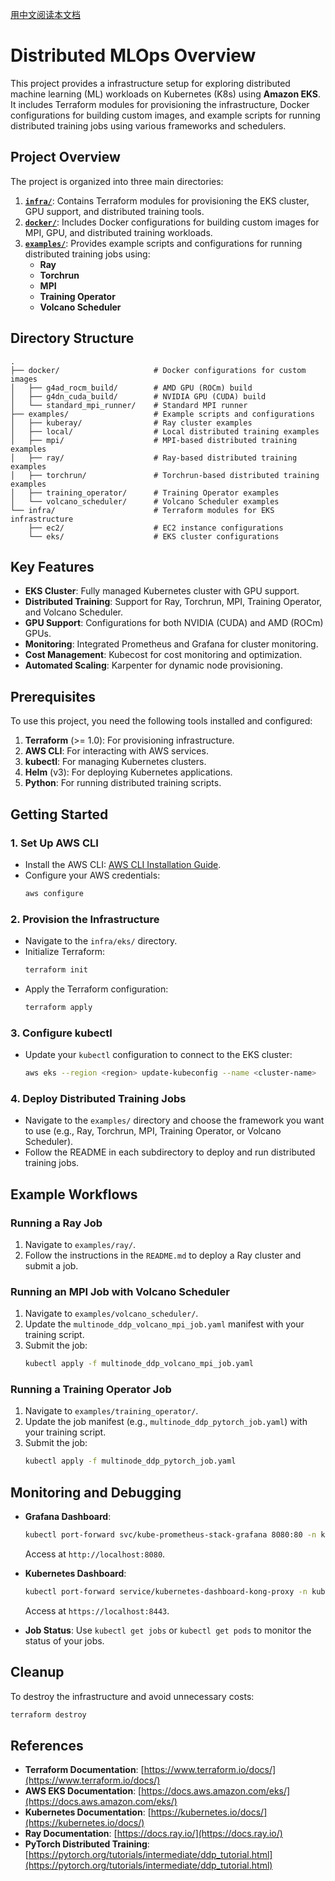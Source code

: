 [用中文阅读本文档](README_zh.md)

# Distributed MLOps Overview

This project provides a infrastructure setup for exploring distributed machine learning (ML) workloads on Kubernetes (K8s) using **Amazon EKS**. It includes Terraform modules for provisioning the infrastructure, Docker configurations for building custom images, and example scripts for running distributed training jobs using various frameworks and schedulers.

## Project Overview

The project is organized into three main directories:

1. **[`infra/`](infra/)**: Contains Terraform modules for provisioning the EKS cluster, GPU support, and distributed training tools.
2. **[`docker/`](docker/)**: Includes Docker configurations for building custom images for MPI, GPU, and distributed training workloads.
3. **[`examples/`](examples)**: Provides example scripts and configurations for running distributed training jobs using:
   - **Ray**
   - **Torchrun**
   - **MPI**
   - **Training Operator**
   - **Volcano Scheduler**

## Directory Structure

```
.
├── docker/                     # Docker configurations for custom images
│   ├── g4ad_rocm_build/        # AMD GPU (ROCm) build
│   ├── g4dn_cuda_build/        # NVIDIA GPU (CUDA) build
│   └── standard_mpi_runner/    # Standard MPI runner
├── examples/                   # Example scripts and configurations
│   ├── kuberay/                # Ray cluster examples
│   ├── local/                  # Local distributed training examples
│   ├── mpi/                    # MPI-based distributed training examples
│   ├── ray/                    # Ray-based distributed training examples
│   ├── torchrun/               # Torchrun-based distributed training examples
│   ├── training_operator/      # Training Operator examples
│   └── volcano_scheduler/      # Volcano Scheduler examples
└── infra/                      # Terraform modules for EKS infrastructure
    ├── ec2/                    # EC2 instance configurations
    └── eks/                    # EKS cluster configurations
```

## Key Features

- **EKS Cluster**: Fully managed Kubernetes cluster with GPU support.
- **Distributed Training**: Support for Ray, Torchrun, MPI, Training Operator, and Volcano Scheduler.
- **GPU Support**: Configurations for both NVIDIA (CUDA) and AMD (ROCm) GPUs.
- **Monitoring**: Integrated Prometheus and Grafana for cluster monitoring.
- **Cost Management**: Kubecost for cost monitoring and optimization.
- **Automated Scaling**: Karpenter for dynamic node provisioning.

## Prerequisites

To use this project, you need the following tools installed and configured:

1. **Terraform** (>= 1.0): For provisioning infrastructure.
2. **AWS CLI**: For interacting with AWS services.
3. **kubectl**: For managing Kubernetes clusters.
4. **Helm** (v3): For deploying Kubernetes applications.
5. **Python**: For running distributed training scripts.

## Getting Started

### 1. **Set Up AWS CLI**
   - Install the AWS CLI: [AWS CLI Installation Guide](https://docs.aws.amazon.com/cli/latest/userguide/install-cliv2.html).
   - Configure your AWS credentials:
     ```bash
     aws configure
     ```

### 2. **Provision the Infrastructure**
   - Navigate to the `infra/eks/` directory.
   - Initialize Terraform:
     ```bash
     terraform init
     ```
   - Apply the Terraform configuration:
     ```bash
     terraform apply
     ```

### 3. **Configure kubectl**
   - Update your `kubectl` configuration to connect to the EKS cluster:
     ```bash
     aws eks --region <region> update-kubeconfig --name <cluster-name>
     ```

### 4. **Deploy Distributed Training Jobs**
   - Navigate to the `examples/` directory and choose the framework you want to use (e.g., Ray, Torchrun, MPI, Training Operator, or Volcano Scheduler).
   - Follow the README in each subdirectory to deploy and run distributed training jobs.

## Example Workflows

### Running a Ray Job
1. Navigate to `examples/ray/`.
2. Follow the instructions in the `README.md` to deploy a Ray cluster and submit a job.

### Running an MPI Job with Volcano Scheduler
1. Navigate to `examples/volcano_scheduler/`.
2. Update the `multinode_ddp_volcano_mpi_job.yaml` manifest with your training script.
3. Submit the job:
   ```bash
   kubectl apply -f multinode_ddp_volcano_mpi_job.yaml
   ```

### Running a Training Operator Job
1. Navigate to `examples/training_operator/`.
2. Update the job manifest (e.g., `multinode_ddp_pytorch_job.yaml`) with your training script.
3. Submit the job:
   ```bash
   kubectl apply -f multinode_ddp_pytorch_job.yaml
   ```

## Monitoring and Debugging

- **Grafana Dashboard**:
  ```bash
  kubectl port-forward svc/kube-prometheus-stack-grafana 8080:80 -n kube-prometheus-stack
  ```
  Access at `http://localhost:8080`.

- **Kubernetes Dashboard**:
  ```bash
  kubectl port-forward service/kubernetes-dashboard-kong-proxy -n kubernetes-dashboard 8443:443
  ```
  Access at `https://localhost:8443`.

- **Job Status**:
  Use `kubectl get jobs` or `kubectl get pods` to monitor the status of your jobs.

## Cleanup

To destroy the infrastructure and avoid unnecessary costs:
```bash
terraform destroy
```

## References

- **Terraform Documentation**: [https://www.terraform.io/docs/](https://www.terraform.io/docs/)
- **AWS EKS Documentation**: [https://docs.aws.amazon.com/eks/](https://docs.aws.amazon.com/eks/)
- **Kubernetes Documentation**: [https://kubernetes.io/docs/](https://kubernetes.io/docs/)
- **Ray Documentation**: [https://docs.ray.io/](https://docs.ray.io/)
- **PyTorch Distributed Training**: [https://pytorch.org/tutorials/intermediate/ddp_tutorial.html](https://pytorch.org/tutorials/intermediate/ddp_tutorial.html)
